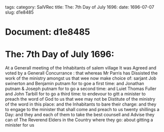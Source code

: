 tags: 
category: SalVRec
title: The: 7th Day of July 1696:
date: 1696-07-07
slug: d1e8485




# Document: d1e8485


# The: 7th Day of July 1696:

At a Generall meeting of the Inhabitants of salem village It was Agreed and voted by a Generall Concurrance : that whereas Mr Parris has Dissisted the work of the ministry amongst us that wee now make choice of: sarjant Job swinerton and Benjamin putnam for to goe a first time: and Jonathan putnam & Joseph putnam for to go a second time: and Luiet Thomas Fuller and John Tarbill for to go a third time: to endevour to gitt a minister to preach the word of God to us that wee may not be Distitute of the ministry of the word in this place: and the Inhabitants to bare their charge: and they to engage to the minister that shall come and preach to us twenty shillings a Day: and they and each of them to take the best counsell and Advise they can of The Reverend Elders in the Country where they go: about gitting a minister for us
